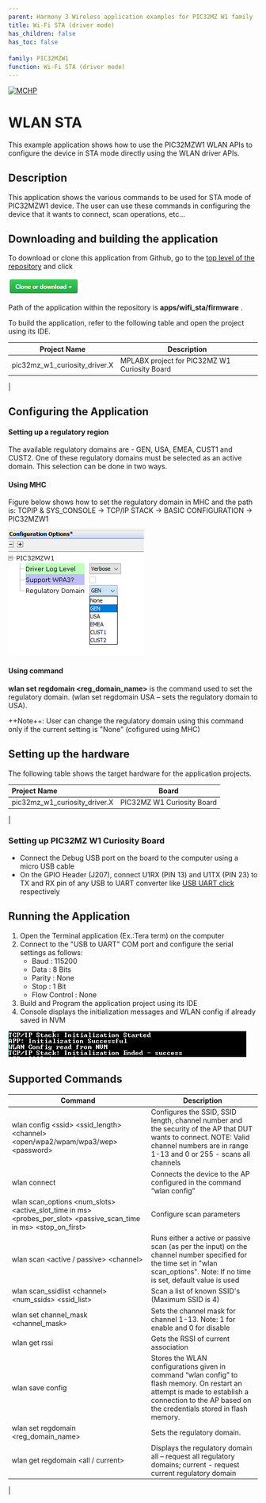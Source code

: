 ```yaml
---
parent: Harmony 3 Wireless application examples for PIC32MZ W1 family
title: Wi-Fi STA (driver mode)
has_children: false
has_toc: false

family: PIC32MZW1
function: Wi-Fi STA (driver mode)
---
```


[![MCHP](https://www.microchip.com/ResourcePackages/Microchip/assets/dist/images/logo.png)](https://www.microchip.com)

# WLAN STA

This example application shows how to use the PIC32MZW1 WLAN APIs to configure the device in STA mode directly using the WLAN driver APIs.

## Description

This application shows the various commands to be used for STA mode of PIC32MZW1 device. The user can use these commands in configuring the device that it wants to connect, scan operations, etc...

## Downloading and building the application

To download or clone this application from Github, go to the [top level of the repository](https://github.com/Microchip-MPLAB-Harmony/wireless_apps_pic32mzw1_wfi32e01) and click

![clone](images/clone.png)

Path of the application within the repository is **apps/wifi_sta/firmware** .

To build the application, refer to the following table and open the project using its IDE.

| Project Name      | Description                                    |
| ----------------- | ---------------------------------------------- |
| pic32mz_w1_curiosity_driver.X | MPLABX project for PIC32MZ W1 Curiosity Board |
|

## Configuring the Application

#### Setting up a regulatory region

The available regulatory domains are  - GEN, USA, EMEA, CUST1 and CUST2. One of these regulatory domains must be selected as an active domain. This selection can be done in two ways.

#### Using MHC

 Figure below shows how to set the regulatory domain in MHC and the path is: TCPIP & SYS_CONSOLE -> TCP/IP STACK -> BASIC CONFIGURATION -> PIC32MZW1

![](images/mhc_regulatory.png)


#### Using command

**wlan set regdomain \<reg_domain_name>** is the command used to set the regulatory domain. (wlan set regdomain USA – sets the regulatory domain to USA).

++Note++: User can change the regulatory domain using this command only if the current setting is "None" (cofigured using MHC)


## Setting up the hardware

The following table shows the target hardware for the application projects.

| Project Name| Board|
|:---------|:---------:|
| pic32mz_w1_curiosity_driver.X | PIC32MZ W1 Curiosity Board |
|

### Setting up PIC32MZ W1 Curiosity Board

- Connect the Debug USB port on the board to the computer using a micro USB cable
- On the GPIO Header (J207), connect U1RX (PIN 13) and U1TX (PIN 23) to TX and RX pin of any USB to UART converter like [USB UART click](https://www.mikroe.com/usb-uart-click) respectively

## Running the Application

1. Open the Terminal application (Ex.:Tera term) on the computer
2. Connect to the "USB to UART" COM port and configure the serial settings as follows:
    - Baud : 115200
    - Data : 8 Bits
    - Parity : None
    - Stop : 1 Bit
    - Flow Control : None
3. Build and Program the application project using its IDE
4. Console displays the initialization messages and WLAN config if already saved in NVM

![output](images/output.png)

## Supported Commands

| Command      | Description |
| -------------| ------------|
| wlan config \<ssid> \<ssid_length> \<channel> \<open/wpa2/wpam/wpa3/wep> \<password> | Configures the SSID, SSID length, channel number and the security of the AP that DUT wants to connect. NOTE: Valid channel numbers are in range 1-13 and 0 or 255 - scans all channels | 
| wlan connect |	Connects the device to the AP configured in the command “wlan config” |
| wlan scan_options \<num_slots> \<active_slot_time in ms> \<probes_per_slot> \<passive_scan_time in ms> \<stop_on_first> | Configure scan parameters |
| wlan scan \<active / passive> \<channel> | Runs either a active or passive scan (as per the input) on the channel number specified for the time set in "wlan scan_options". Note: If no time is set, default value is used |
| wlan scan_ssidlist \<channel> \<num_ssids> \<ssid_list> | Scan a list of known SSID's (Maximum SSID is 4) |
| wlan set channel_mask \<channel_mask> | Sets the channel mask for channel 1-13. Note: 1 for enable and 0 for disable |
| wlan get rssi | Gets the RSSI of current association |
| wlan save config |	Stores the WLAN configurations given in command “wlan config” to flash memory. On restart an attempt is made to establish a connection to the AP based on the credentials stored in flash memory. |
| wlan set regdomain <reg_domain_name>| Sets the regulatory domain. |
| wlan get regdomain \<all / current> | Displays the regulatory domain all – request all regulatory domains; current - request current regulatory domain
|

